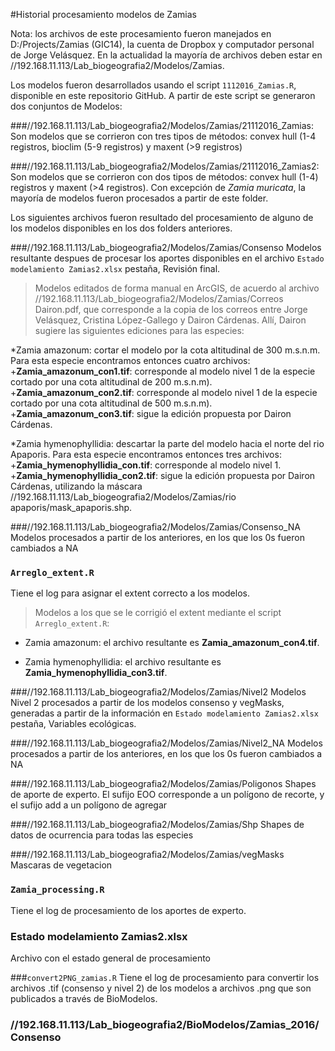 #Historial procesamiento modelos de Zamias

Nota: los archivos de este procesamiento fueron manejados en D:/Projects/Zamias (GIC14), la cuenta de Dropbox y computador personal de Jorge Velásquez. En la actualidad la mayoría de archivos deben estar en //192.168.11.113/Lab_biogeografia2/Modelos/Zamias.

Los modelos fueron desarrollados usando el script `1112016_Zamias.R`, disponible en este repositorio GitHub. A partir de este script se generaron dos conjuntos de Modelos: 

###//192.168.11.113/Lab_biogeografia2/Modelos/Zamias/21112016_Zamias:
Son modelos que se corrieron con tres tipos de métodos: convex hull (1-4 registros, bioclim (5-9 registros) y maxent (>9 registros)

###//192.168.11.113/Lab_biogeografia2/Modelos/Zamias/21112016_Zamias2:
Son modelos que se corrieron con dos tipos de métodos: convex hull (1-4) registros y maxent (>4 registros). Con excepción de *Zamia muricata*, la mayoría de modelos fueron procesados a partir de este folder.

Los siguientes archivos fueron resultado del procesamiento de alguno de los modelos disponibles en los dos folders anteriores.

###//192.168.11.113/Lab_biogeografia2/Modelos/Zamias/Consenso
Modelos resultante despues de procesar los aportes disponibles en el archivo `Estado modelamiento Zamias2.xlsx` pestaña, Revisión final.

> Modelos editados de forma manual en ArcGIS, de acuerdo al archivo //192.168.11.113/Lab_biogeografia2/Modelos/Zamias/Correos Dairon.pdf, que corresponde a la copia de los correos entre Jorge Velásquez, Cristina López-Gallego y Dairon Cárdenas. Allí, Dairon sugiere las siguientes ediciones para las especies:

*Zamia amazonum: cortar el modelo por la cota altitudinal de 300 m.s.n.m. Para esta especie encontramos entonces cuatro archivos:
+**Zamia_amazonum_con1.tif**: corresponde al modelo nivel 1 de la especie cortado por una cota altitudinal de 200 m.s.n.m).
+**Zamia_amazonum_con2.tif**: corresponde al modelo nivel 1 de la especie cortado por una cota altitudinal de 500 m.s.n.m).
+**Zamia_amazonum_con3.tif**: sigue la edición propuesta por Dairon Cárdenas.

*Zamia hymenophyllidia: descartar la parte del modelo hacia el norte del rio Apaporis. Para esta especie encontramos entonces tres archivos:
+**Zamia_hymenophyllidia_con.tif**: corresponde al modelo nivel 1.
+**Zamia_hymenophyllidia_con2.tif**: sigue la edición propuesta por Dairon Cárdenas, utilizando la máscara  //192.168.11.113/Lab_biogeografia2/Modelos/Zamias/rio apaporis/mask_apaporis.shp.

###//192.168.11.113/Lab_biogeografia2/Modelos/Zamias/Consenso_NA
Modelos procesados a partir de los anteriores, en los que los 0s fueron cambiados a NA

### `Arreglo_extent.R`
Tiene el log para asignar el extent correcto a los modelos.

> Modelos a los que se le corrigió el extent mediante el script `Arreglo_extent.R`:

* Zamia amazonum: el archivo resultante es **Zamia_amazonum_con4.tif**.

* Zamia hymenophyllidia: el archivo resultante es **Zamia_hymenophyllidia_con3.tif**.

###//192.168.11.113/Lab_biogeografia2/Modelos/Zamias/Nivel2
Modelos Nivel 2 procesados a partir de los modelos consenso y vegMasks, generadas a partir de la información en `Estado modelamiento Zamias2.xlsx` pestaña, Variables ecológicas.

###//192.168.11.113/Lab_biogeografia2/Modelos/Zamias/Nivel2_NA
Modelos procesados a partir de los anteriores, en los que los 0s fueron cambiados a NA

###//192.168.11.113/Lab_biogeografia2/Modelos/Zamias/Poligonos
Shapes de aporte de experto. El sufijo EOO corresponde a un polígono de recorte, y el sufijo add a un polígono de agregar

###//192.168.11.113/Lab_biogeografia2/Modelos/Zamias/Shp
Shapes de datos de ocurrencia para todas las especies

###//192.168.11.113/Lab_biogeografia2/Modelos/Zamias/vegMasks
Mascaras de vegetacion

### `Zamia_processing.R`
Tiene el log de procesamiento de los aportes de experto.

### Estado modelamiento Zamias2.xlsx
Archivo con el estado general de procesamiento

###`convert2PNG_zamias.R`
Tiene el log de procesamiento para convertir los archivos .tif (consenso y nivel 2) de los modelos a archivos .png que son publicados a través de BioModelos.

### //192.168.11.113/Lab_biogeografia2/BioModelos/Zamias_2016/Consenso
